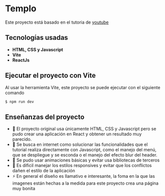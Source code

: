 # Templo

Este proyecto está basado en el tutoria de [youtube](https://www.youtube.com/watch?v=bDUhw9mgvaU&t=1164s)

## Tecnologías usadas
- **HTML, CSS y Javascript**
- **Vite**
- **ReactJs**

## Ejecutar el proyecto con Vite
Al usar la herramienta Vite, este proyecto se puede ejecutar con el siguiente comando

``` bash
$ npm run dev
```

## Enseñanzas del proyecto
- 💪 El proyecto original usa únicamente HTML, CSS y Javascript pero se pudo crear una aplicación en React y obtener un resultado muy parecido.
- 💪 Se busca en internet como solucionar las funcionalidades que el tutorial realiza directamente con Javascript, como el manejo del menú, que se despliegue y se esconda o el manejo del efecto blur del header.
- 💚 Se pudo usar animaciones básicas y evitar usa bibliotecas de terceros
- 💢 Es dificil manejar los estilos responsives y evitar que los conflictos dañen el estilo de la aplicación
- ⚡ En general el diseño es llamativo e interesante, la foma en la que las imagenes están hechas a la medida para este proyecto crea una página muy bonita